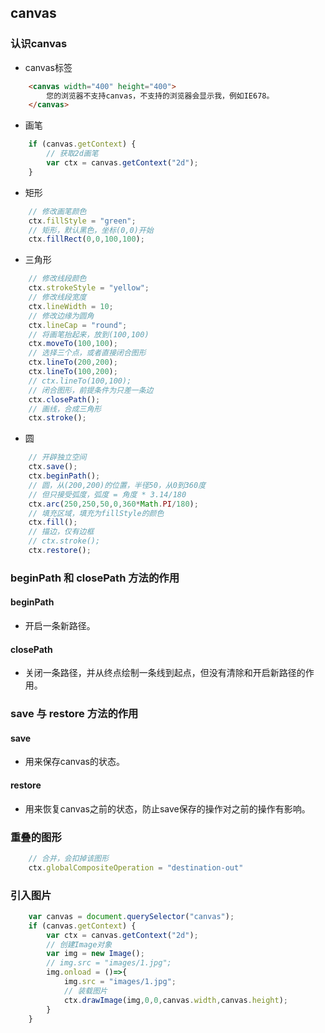## canvas

### 认识canvas
* canvas标签 
```html
    <canvas width="400" height="400">
        您的浏览器不支持canvas，不支持的浏览器会显示我，例如IE678。
    </canvas>
```
* 画笔
``` javascript
    if (canvas.getContext) {
        // 获取2d画笔
        var ctx = canvas.getContext("2d");
    }
```
* 矩形
```javascript
    // 修改画笔颜色
    ctx.fillStyle = "green"; 
    // 矩形，默认黑色，坐标(0,0)开始
    ctx.fillRect(0,0,100,100); 
```
* 三角形
```javascript
    // 修改线段颜色
    ctx.strokeStyle = "yellow"; 
    // 修改线段宽度
    ctx.lineWidth = 10; 
    // 修改边缘为圆角
    ctx.lineCap = "round"; 
    // 将画笔抬起来，放到(100,100)
    ctx.moveTo(100,100);
    // 选择三个点，或者直接闭合图形
    ctx.lineTo(200,200);
    ctx.lineTo(100,200);
    // ctx.lineTo(100,100);
    // 闭合图形，前提条件为只差一条边
    ctx.closePath();
    // 画线，合成三角形
    ctx.stroke();
```
* 圆
```javascript
    // 开辟独立空间
    ctx.save();
    ctx.beginPath();          
    // 圆，从(200,200)的位置，半径50，从0到360度
    // 但只接受弧度，弧度 = 角度 * 3.14/180
    ctx.arc(250,250,50,0,360*Math.PI/180);
    // 填充区域，填充为fillStyle的颜色
    ctx.fill();
    // 描边，仅有边框
    // ctx.stroke();
    ctx.restore();
```
### beginPath 和 closePath 方法的作用

#### beginPath 
* 开启一条新路径。

#### closePath
* 关闭一条路径，并从终点绘制一条线到起点，但没有清除和开启新路径的作用。


### save 与 restore 方法的作用

#### save 
* 用来保存canvas的状态。

#### restore
* 用来恢复canvas之前的状态，防止save保存的操作对之前的操作有影响。


### 重叠的图形
```javascript
    // 合并，会扣掉该图形
    ctx.globalCompositeOperation = "destination-out" 
```

### 引入图片
```javascript
    var canvas = document.querySelector("canvas");
    if (canvas.getContext) {
        var ctx = canvas.getContext("2d");
        // 创建Image对象
        var img = new Image();
        // img.src = "images/1.jpg";
        img.onload = ()=>{
            img.src = "images/1.jpg";
            // 装载图片
            ctx.drawImage(img,0,0,canvas.width,canvas.height);
        }
    }
```